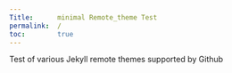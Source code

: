 ```yaml
---
Title:      minimal Remote_theme Test
permalink:  /
toc:        true
---
```


Test of various Jekyll remote themes supported by Github
